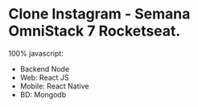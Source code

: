 # Clone Instagram - Semana OmniStack 7 Rocketseat.

100% javascript:

- Backend Node
- Web: React JS
- Mobile: React Native
- BD: Mongodb
